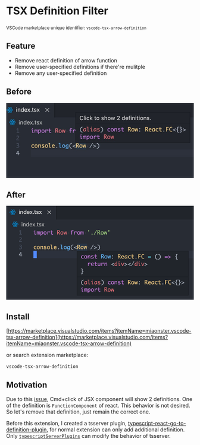TSX Definition Filter
===

<small>VSCode marketplace unique identifier: `vscode-tsx-arrow-definition`</small>

## Feature

* Remove react definition of arrow function
* Remove user-specified definitions if there're mulitple
* Remove any user-specified definition

## Before

![before](https://raw.githubusercontent.com/Miaonster/typescript-react-go-to-definition-plugin/master/document/before.jpg)

## After

![before](https://raw.githubusercontent.com/Miaonster/typescript-react-go-to-definition-plugin/master/document/after.png)


## Install

[https://marketplace.visualstudio.com/items?itemName=miaonster.vscode-tsx-arrow-definition](https://marketplace.visualstudio.com/items?itemName=miaonster.vscode-tsx-arrow-definition)

or search extension marketplace:

```
vscode-tsx-arrow-definition
```

## Motivation

Due to this [issue](https://github.com/microsoft/TypeScript/issues/37816), Cmd+click of JSX component will show 2 definitions. One of the definition is `FunctionComponent` of react. This behavior is not desired. So let's remove that definition, just remain the correct one.

Before this extension, I created a tsserver plugin,  [typescript-react-go-to-definition-plugin](https://github.com/Miaonster/typescript-react-go-to-definition-plugin), for normal extension can only add additional definition. Only [`typescriptServerPlugins`](https://code.visualstudio.com/api/references/contribution-points#contributes.typescriptServerPlugins) can modify the behavior of tsserver.
